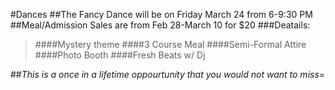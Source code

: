 #Dances
##The Fancy Dance will be on Friday March 24 from 6-9:30 PM
##Meal/Admission Sales are from Feb 28-March 10 for $20
###Deatails:
>####Mystery theme
>####3 Course Meal
>####Semi-Formal Attire
>####Photo Booth
>####Fresh Beats w/ Dj

##*This is a once in a lifetime oppourtunity that you would not want to miss*=



<!--<h4 style="color:yellow">When:May 19-21</h4>
####Come and watch the movies your friends have worked so hard to make
####This year, You! Yes,you! You the student get to vote for your favorite movie. Come to the gym at lunch on May 19th and 20th and watch the movies your friends have made. 
####Then you vote for your favorite movie, and on the 21st come in and find out who won!
-->

